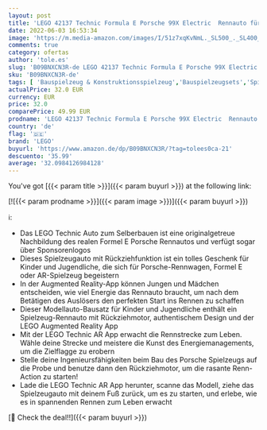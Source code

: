 ```yaml
---
layout: post
title: 'LEGO 42137 Technic Formula E Porsche 99X Electric  Rennauto für Jungen und Mädchen  Modellauto-Bausatz  Spielzeugauto mit Rückziehmotor und AR-App'
date: 2022-06-03 16:53:34
image: 'https://m.media-amazon.com/images/I/51z7xqKvNmL._SL500_._SL400_.jpg'
comments: true
category: ofertas
author: 'tole.es'
slug: 'B09BNXCN3R-de LEGO 42137 Technic Formula E Porsche 99X Electric Rennauto...'
sku: 'B09BNXCN3R-de'
tags: [ 'Bauspielzeug & Konstruktionsspielzeug','Bauspielzeugsets','Spielzeug','lego','🇩🇪', ]
actualPrice: 32.0 EUR
currency: EUR
price: 32.0
comparePrice: 49.99 EUR
prodname: 'LEGO 42137 Technic Formula E Porsche 99X Electric  Rennauto für Jungen und Mädchen  Modellauto-Bausatz  Spielzeugauto mit Rückziehmotor und AR-App'
country: 'de'
flag: '🇩🇪'
brand: 'LEGO'
buyurl: 'https://www.amazon.de/dp/B09BNXCN3R/?tag=tolees0ca-21'
descuento: '35.99'
average: '32.0984126984128'
---
```


You've got [{{< param title >}}]({{< param buyurl >}}) at the following link:

[![{{< param prodname >}}]({{< param image >}})]({{< param buyurl >}})

ℹ️:

- Das LEGO Technic Auto zum Selberbauen ist eine originalgetreue Nachbildung des realen Formel E Porsche Rennautos und verfügt sogar über Sponsorenlogos
- Dieses Spielzeugauto mit Rückziehfunktion ist ein tolles Geschenk für Kinder und Jugendliche, die sich für Porsche-Rennwagen, Formel E oder AR-Spielzeug begeistern
- In der Augmented Reality-App können Jungen und Mädchen entscheiden, wie viel Energie das Rennauto braucht, um nach dem Betätigen des Auslösers den perfekten Start ins Rennen zu schaffen
- Dieser Modellauto-Bausatz für Kinder und Jugendliche enthält ein Spielzeug-Rennauto mit Rückziehmotor, authentischem Design und der LEGO Augmented Reality App
- Mit der LEGO Technic AR App erwacht die Rennstrecke zum Leben. Wähle deine Strecke und meistere die Kunst des Energiemanagements, um die Zielflagge zu erobern
- Stelle deine Ingenieursfähigkeiten beim Bau des Porsche Spielzeugs auf die Probe und benutze dann den Rückziehmotor, um die rasante Renn-Action zu starten!
- Lade die LEGO Technic AR App herunter, scanne das Modell, ziehe das Spielzeugauto mit deinem Fuß zurück, um es zu starten, und erlebe, wie es in spannenden Rennen zum Leben erwacht

[🛒 Check the deal!!]({{< param buyurl >}})
